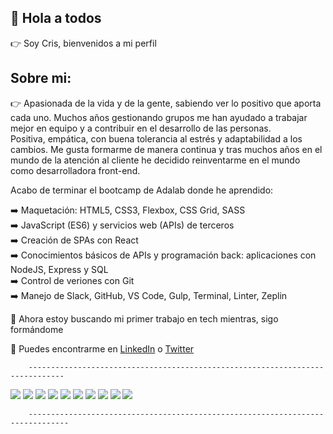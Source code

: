 ## 👋 Hola a todos 
👉 Soy Cris, bienvenidos a mi perfil 

## Sobre mi:  
👉 Apasionada de la vida y de la gente, sabiendo ver lo positivo que aporta cada uno. Muchos años gestionando grupos me han ayudado a trabajar mejor en equipo y a contribuir en el desarrollo de las personas.  
Positiva, empática, con buena tolerancia al estrés y adaptabilidad a los cambios. Me gusta formarme de manera continua y tras muchos años en el mundo de la atención al cliente he decidido reinventarme en el mundo como desarrolladora front-end.

Acabo de terminar el bootcamp de Adalab donde he aprendido:  

➡️ Maquetación: HTML5, CSS3, Flexbox, CSS Grid, SASS  
➡️ JavaScript (ES6) y servicios web (APIs) de terceros  
➡️ Creación de SPAs con React  
➡️ Conocimientos básicos de APIs y programación back: aplicaciones con NodeJS, Express y SQL  
➡️ Control de veriones con Git  
➡️ Manejo de Slack, GitHub, VS Code, Gulp, Terminal, Linter, Zeplin  



👀 Ahora estoy buscando mi primer trabajo en tech mientras, sigo formándome


🔎 Puedes encontrarme en  [LinkedIn](https://www.linkedin.com/in/cristinafernandezv/) o [Twitter](https://twitter.com/Krais_me)

        ------------------------------------------------------------------------------
<img src = "https://img.shields.io/badge/-HTML5-E34F26?style=flat&logo=html5&logoColor=white">  <img src = "https://img.shields.io/badge/-CSS3-1572B6?style=flat&logo=css3&logoColor=white">  <img src="https://img.shields.io/badge/-JavaScript-eed718?style=flat&logo=javascript&logoColor=ffffff">  <img src="https://img.shields.io/badge/-Sass-cc6699?style=flat&logo=sass&logoColor=ffffff">  <img src="https://img.shields.io/badge/-React-000000?style=flat&logo=react&logoColor=00c8ff">  <img src="https://img.shields.io/badge/-Express.js-787878?style=flat">  <img src="https://img.shields.io/badge/-Node.js-3C873A?style=flat&logo=Node.js&logoColor=white">  <img src="http://img.shields.io/badge/-Git-F1502F?style=flat&logo=git&logoColor=FFFFFF">  <img src="http://img.shields.io/badge/-Github-000000?style=flat&logo=github&logoColor=FFFFFF">  <img src="http://img.shields.io/badge/-VS%20Code-007ACC?style=flat&logo=visual%20studio%20code&logoColor=white">

        -------------------------------------------------------------------------------

<!--
Para ver visitantes del readme:
![visitor badge](https://visitor-badge.glitch.me/badge?page_id=CriSFV.visitor-badge&left_color=purple&right_color=pink&left_text=HelloVisitors)

Para que salgan tus contribuciones:
![CriSFV's GitHub stats](https://github-readme-stats.vercel.app/api?username=CriSFV&show_icons=true)


-->
